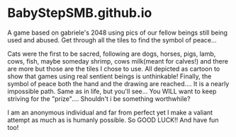BabyStepSMB.github.io
=====================




A game based on gabriele's 2048 using pics of our fellow beings still being used and abused. Get through all the tiles to find the symbol of peace...

Cats were the first to be sacred, following are dogs, horses, pigs, lamb, cows, fish, maybe someday shrimp, cows milk(meant for calves!) and there are more but those are the tiles I chose to use. All depicted as cartoon to show that games using real sentient beings is unthinkable! Finally, the symbol of peace both the hand and the drawing are reached....
It is a nearly impossible path. Same as in life, but you'll see... You WILL want to keep striving for the "prize"....
Shouldn't i be something worthwhile?

I am an anonymous individual and far from perfect yet I make a valiant attempt as much as is humanly possible. 
So GOOD LUCK!! And have fun too!
